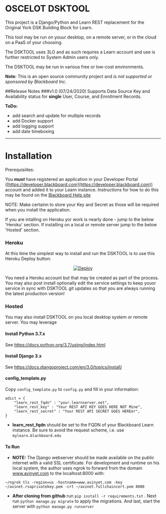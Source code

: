 # OSCELOT DSKTOOL

This project is a Django/Python and Learn REST replacement for the Original York DSK Building Block for Learn.

This tool may be run on youur desktop, on a remote server, or in the cloud on a PaaS of your choosing.

The DSKTOOL uses 3LO and as such requires a Learn account and use is further restricted to System Admin users only.

The DSKTOOL may be run in various free or low-cost environments.

**Note**: This is an open source community project and *is not supported or sponsored by Blackboard Inc.*

##Release Notes
###v1.0 (07/24/2020)
Supports Data Source Key and Availability status for **single** User, Course, and Enrollment Records.

**ToDo:**
  <ul>
    <li>add search and update for multiple records</li>
    <li>add Docker support</li>
    <li>add logging support</li>
    <li>add date timeboxing</li>
  </ul>
<hr>

# Installation

Prerequisiites:

You ***must*** have registered an application in your Developer Portal ([https://developer.blackboard.com](https://developer.blackboard.com)) account and added it to your Learn instance. Instructions for how to do this may be found on the [Blackboard Help site](https://help.blackboard.com)

NOTE: Make certainn to store your Key and Secret as those will be required when you install the application.

If you are intalling on Heroku yor work is nearly done - jump to the below 'Heroku' section. If installing on a local or remote server jump to the below 'Hosted' section.

### Heroku

At this time the simplest way to install and run the DSKTOOL is to use this Heroku Deploy button:
<center>
<a href="https://heroku.com/deploy">
  <img src="https://www.herokucdn.com/deploy/button.svg" alt="Deploy">
</a>
</center>

You need a Heroku account but that may be created as part of the process. You may also post install optionally edit the service settings to keep youor service in sync with DSKTOOL git updates so that you are always running the latest production version!


### Hosted
You may also install DSKTOOL on you local desktop system or remote server. You may leverage 

#### Install Python 3.7.x

See https://docs.python.org/3.7/using/index.html

#### Install Django 3.x

See https://docs.djangoproject.com/en/3.0/topics/install/

#### config_template.py

Copy `config_template.py` to `config.py` and fill in your information:

```
adict = {
    "learn_rest_fqdn" : "your.learnserver.net",
    "learn_rest_key" : "Your REST API KEY GOES HERE NOT Mine",
    "learn_rest_secret" : "Your REST API SECRET GOES HEREer",
}

```

* **learn_rest_fqdn** should be set to the FQDN of your Blackboard Learn instance. Be sure to avoid the request scheme, i.e. use `mylearn.blackboard.edu`


#### To Run

* **NOTE:** The Django webserver should be made available on the public internet with a valid SSL certificate.  For development and runtime on his local system, the author uses ngrok to forward from the domain www.avinyet.com to the localhost:8000 with:

`~/ngrok tls -region=us -hostname=www.avinyet.com -key ~/avinet.rsaprivatekey.pem -crt ~/avinet.fullchaincert.pem 8000
`

* **After cloning from github** run `pip install -r requirements.txt` . Next run `python manage.py migrate` to apply the migrations. And last, start the server with `python manage.py runserver`

